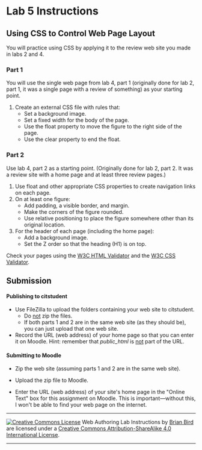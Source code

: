 # Lab 5 Instructions


## Using CSS to Control Web Page Layout

You will practice using CSS by applying it to the review web site you made in labs 2 and 4.

### Part 1

You will use the single web page from lab 4, part 1 (originally done for lab 2, part 1, it was a single page with a review of something) as your starting point. 

1. Create an external CSS file with rules that:
   - Set a background image.
   - Set a fixed width for the body of the page.
   - Use the float property to move the figure to the right side of the page.
   - Use the clear property to end the float.


### Part 2

Use lab 4, part 2 as a starting point. (Originally done for lab 2, part 2. It was a review site with a home page and at least three review pages.)

1. Use float and other appropriate CSS properties to create navigation links on each page.
2. On  at least one figure:
   - Add padding, a visible border, and margin.
   - Make the corners of the figure rounded.
   - Use relative positioning to place the figure somewhere other than its original location.
3. For the header of each page (including the home page):
   - Add a background image.
   - Set the Z order so that the heading (H1) is on top.

Check your pages using the [W3C HTML Validator](https://validator.w3.org)  and the [W3C CSS Validator](http://jigsaw.w3.org/css-validator/).



## Submission

#### Publishing to citstudent

- Use FileZilla to upload the folders containing your web site to citstudent.
  - Do <u>not</u> zip the files.
  - If both parts 1 and 2 are in the same web site (as they should be), you can just upload that one web site.
- Record the URL (web address) of your home page so that you can enter it on Moodle.
  Hint: remember that *public_html* is <u>not</u> part of the URL.

#### Submitting to Moodle

- Zip the web site (assuming parts 1 and 2 are in the same web site).

- Upload the zip file to Moodle.

- Enter the URL (web address) of your site's home page in the "Online Text" box for this assignment on  Moodle. This is important&mdash;without this, I won't be able to find your web page on the internet.

  

------

[![Creative Commons License](https://i.creativecommons.org/l/by-sa/4.0/88x31.png)](http://creativecommons.org/licenses/by-sa/4.0/) Web Authoring Lab Instructions by [Brian Bird](https://profbird.dev) are licensed under a [Creative Commons Attribution-ShareAlike 4.0 International License](http://creativecommons.org/licenses/by-sa/4.0/). 

------------



